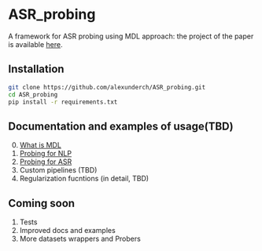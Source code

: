# ASR_probing
A framework for ASR probing using MDL approach: the project of the paper is available [here](https://www.overleaf.com/read/xnmxbpvprjrp).
## Installation
```bash
git clone https://github.com/alexunderch/ASR_probing.git
cd ASR_probing
pip install -r requirements.txt
```
## Documentation and examples of usage(TBD)
0. [What is MDL](docs/What_does_MDL_stand_for.md)
1. [Probing for NLP](docs/nlp_probing.md)
2. [Probing for ASR](docs/ASR_probing.md)
3. Custom pipelines (TBD)
4. Regularization fucntions (in detail, TBD)


## Coming soon
1. Tests
2. Improved docs and examples
3. More datasets wrappers and Probers
